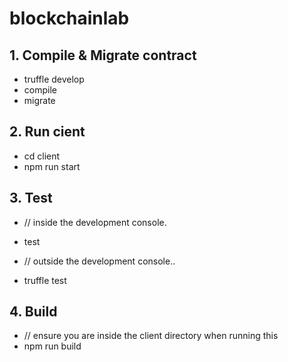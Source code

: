 # blockchainlab

## 1. Compile & Migrate contract

- truffle develop
- compile
- migrate

## 2. Run cient
- cd client
- npm run start

## 3. Test
- // inside the development console.
- test

- // outside the development console..
- truffle test

## 4. Build
- // ensure you are inside the client directory when running this
- npm run build

